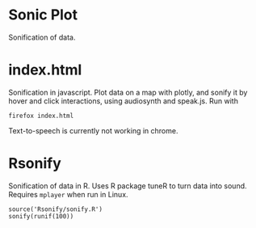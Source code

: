 # Sonic Plot

Sonification of data.


# index.html 

Sonification in javascript. Plot data on a map with plotly, and sonify it by hover and click interactions, using audiosynth and speak.js. Run with

    firefox index.html

Text-to-speech is currently not working in chrome.

# Rsonify

Sonification of data in R.
Uses R package tuneR to turn data into sound. Requires `mplayer` when run in Linux.

    source('Rsonify/sonify.R')
    sonify(runif(100))


